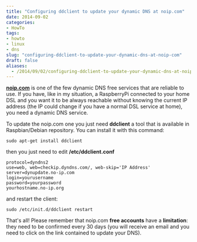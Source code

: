 ```yaml
---
title: "Configuring ddclient to update your dynamic DNS at noip.com"
date: 2014-09-02
categories: 
- HowTo
tags: 
- howto
- linux
- dns
slug: "configuring-ddclient-to-update-your-dynamic-dns-at-noip-com"
draft: false
aliases:
  - /2014/09/02/configuring-ddclient-to-update-your-dynamic-dns-at-noip-com/
---
```


[**noip.com**](http://noip.com) is one of the few dynamic DNS free
services that are reliable to use. If you have, like in my situation, a
RaspberryPi connected to your home DSL and you want it to be always
reachable without knowing the current IP address (the IP could change if
you have a normal DSL service at home), you need a dynamic DNS service.

To update the noip.com one you just need **ddclient** a tool that is
available in Raspbian/Debian repository. You can install it with this
command:

```shell
sudo apt-get install ddclient
```

then you just need to edit **/etc/ddclient.conf**

```shell
protocol=dyndns2
use=web, web=checkip.dyndns.com/, web-skip='IP Address'
server=dynupdate.no-ip.com
login=yourusername
password=yourpassword
yourhostname.no-ip.org
```

and restart the client:

```shell
sudo /etc/init.d/ddclient restart
```

That's all! Please remember that noip.com **free accounts** have a
**limitation**: they need to be confirmed every 30 days (you will
receive an email and you need to click on the link contained to update
your DNS).

